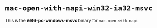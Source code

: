 # `mac-open-with-napi-win32-ia32-msvc`

This is the **i686-pc-windows-msvc** binary for `mac-open-with-napi`
